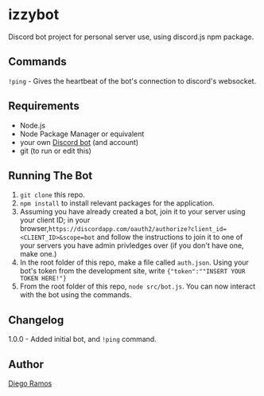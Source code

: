 # izzybot
Discord bot project for personal server use, using discord.js npm package.

## Commands 
`!ping` - Gives the heartbeat of the bot's connection to discord's websocket.

## Requirements
- Node.js
- Node Package Manager or equivalent
- your own [Discord bot](https://discordapp.com/developers/applications/) (and account)
- git (to run or edit this)

## Running The Bot
1. `git clone` this repo.
2. `npm install` to install relevant packages for the application.
2. Assuming you have already created a bot, join it to your server using your client ID; in your browser,` https://discordapp.com/oauth2/authorize?client_id=<CLIENT_ID>&scope=bot
` and follow the instructions to join it to one of your servers you have admin privledges over (if you don't have one, make one.)
3. In the root folder of this repo, make a file called `auth.json`. Using your bot's token from the development site, write `{"token":""INSERT YOUR TOKEN HERE!"}`
4. From the root folder of this repo, `node src/bot.js`. You can now interact with the bot using the commands.

## Changelog
1.0.0 - Added initial bot, and `!ping` command.

## Author
[Diego Ramos](https://github.com/diego-ramos130)

